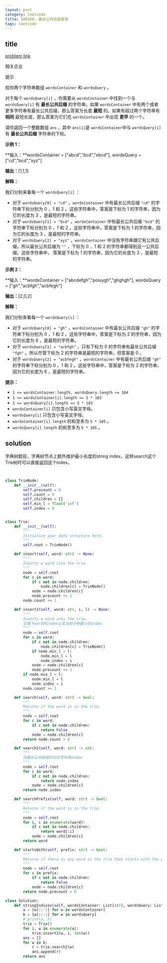 ```yaml
---
layout: post
category: leetcode
title: 100268. 最长公共后缀查询
tags: leetcode
---
```


## title
[problem link](https://leetcode.cn/problems/longest-common-suffix-queries/description/)


相关企业



提示



给你两个字符串数组 `wordsContainer` 和 `wordsQuery` 。

对于每个 `wordsQuery[i]` ，你需要从 `wordsContainer` 中找到一个与 `wordsQuery[i]` 有 **最长公共后缀** 的字符串。如果 `wordsContainer` 中有两个或者更多字符串有最长公共后缀，那么答案为长度 **最短** 的。如果有超过两个字符串有 **相同** 最短长度，那么答案为它们在 `wordsContainer` 中出现 **更早** 的一个。

请你返回一个整数数组 `ans` ，其中 `ans[i]`是 `wordsContainer`中与 `wordsQuery[i]` 有 **最长公共后缀** 字符串的下标。

 

**示例 1：**

**输入：**wordsContainer = ["abcd","bcd","xbcd"], wordsQuery = ["cd","bcd","xyz"]

**输出：**[1,1,1]

**解释：**

我们分别来看每一个 `wordsQuery[i]` ：

- 对于 `wordsQuery[0] = "cd"` ，`wordsContainer` 中有最长公共后缀 `"cd"` 的字符串下标分别为 0 ，1 和 2 。这些字符串中，答案是下标为 1 的字符串，因为它的长度为 3 ，是最短的字符串。
- 对于 `wordsQuery[1] = "bcd"` ，`wordsContainer` 中有最长公共后缀 `"bcd"` 的字符串下标分别为 0 ，1 和 2 。这些字符串中，答案是下标为 1 的字符串，因为它的长度为 3 ，是最短的字符串。
- 对于 `wordsQuery[2] = "xyz"` ，`wordsContainer` 中没有字符串跟它有公共后缀，所以最长公共后缀为 `""` ，下标为 0 ，1 和 2 的字符串都得到这一公共后缀。这些字符串中， 答案是下标为 1 的字符串，因为它的长度为 3 ，是最短的字符串。

**示例 2：**

**输入：**wordsContainer = ["abcdefgh","poiuygh","ghghgh"], wordsQuery = ["gh","acbfgh","acbfegh"]

**输出：**[2,0,2]

**解释：**

我们分别来看每一个 `wordsQuery[i]` ：

- 对于 `wordsQuery[0] = "gh"` ，`wordsContainer` 中有最长公共后缀 `"gh"` 的字符串下标分别为 0 ，1 和 2 。这些字符串中，答案是下标为 2 的字符串，因为它的长度为 6 ，是最短的字符串。
- 对于 `wordsQuery[1] = "acbfgh"` ，只有下标为 0 的字符串有最长公共后缀 `"fgh"` 。所以尽管下标为 2 的字符串是最短的字符串，但答案是 0 。
- 对于 `wordsQuery[2] = "acbfegh"` ，`wordsContainer` 中有最长公共后缀 `"gh"` 的字符串下标分别为 0 ，1 和 2 。这些字符串中，答案是下标为 2 的字符串，因为它的长度为 6 ，是最短的字符串。

 

**提示：**

- `1 <= wordsContainer.length, wordsQuery.length <= 104`
- `1 <= wordsContainer[i].length <= 5 * 103`
- `1 <= wordsQuery[i].length <= 5 * 103`
- `wordsContainer[i]` 只包含小写英文字母。
- `wordsQuery[i]` 只包含小写英文字母。
- `wordsContainer[i].length` 的和至多为 `5 * 105` 。
- `wordsQuery[i].length` 的和至多为 `5 * 105` 。

## solution

字典树题目，字典树节点上额外维护最小长度的string index，这样search这个Trie树时可以直接返回这个index。

```python


class TrieNode:
    def __init__(self):
        self.precount = 0
        self.count = 0
        self.children = {}
        self.min_l = float('inf')
        self.index = 0


class Trie:
    def __init__(self):
        """
        Initialize your data structure here.
        """
        self.root = TrieNode()

    def insert(self, word: str) -> None:
        """
        Inserts a word into the trie.
        """
        node = self.root
        for c in word:
            if c not in node.children:
                node.children[c] = TrieNode()
            node = node.children[c]
            node.precount += 1
        node.count += 1

    def insert2(self, word: str, i, l) -> None:
        """
        Inserts a word into the trie.
        记录下word的index以及当前子树最小的index
        """
        node = self.root
        for c in word:
            if c not in node.children:
                node.children[c] = TrieNode()
            if node.min_l > l:
                node.min_l = l
                node.index = i
            node = node.children[c]
            node.precount += 1
        if node.min_l > l:
            node.min_l = l
            node.index = i
        node.count += 1

    def search(self, word: str) -> bool:
        """
        Returns if the word is in the trie.
        """
        node = self.root
        for c in word:
            if c not in node.children:
                return False
            node = node.children[c]
        return node.count > 0

    def search2(self, word: str) -> int:
        """
        找最长公共前缀的对应字符串index
        """
        node = self.root
        for c in word:
            if c not in node.children:
                return node.index
            node = node.children[c]
        return node.index

    def searchPrefix(self, word: str) -> bool:
        """
        Returns if the word is in the trie.
        """
        node = self.root
        for i, c in enumerate(word):
            if c not in node.children:
                return word[:i]
            node = node.children[c]
        return word

    def startsWith(self, prefix: str) -> bool:
        """
        Returns if there is any word in the trie that starts with the given prefix.
        """
        node = self.root
        for c in prefix:
            if c not in node.children:
                return False
            node = node.children[c]
        return node.precount > 0

class Solution:
    def stringIndices(self, wordsContainer: List[str], wordsQuery: List[str]) -> List[int]:
        a = [w[::-1] for w in wordsContainer]
        b = [w[::-1] for w in wordsQuery]
        # print(a, b)
        trie = Trie()
        for i, w in enumerate(a):
            trie.insert2(w, i, len(w))
        ans = []
        for w in b:
            r = trie.search2(w)
            ans.append(r)
        return ans
```

